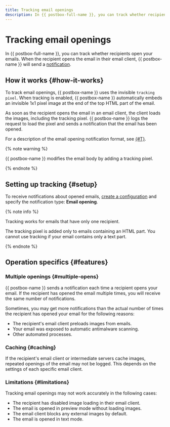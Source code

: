 ```yaml
---
title: Tracking email openings
description: In {{ postbox-full-name }}, you can track whether recipients open your emails. When the recipient opens the email in their email client, {{ postbox-name }} will send a notification.
---
```


# Tracking email openings

In {{ postbox-full-name }}, you can track whether recipients open your emails. When the recipient opens the email in their email client, {{ postbox-name }} will send a [notification](notification.md#open).

## How it works {#how-it-works}

To track email openings, {{ postbox-name }} uses the invisible `tracking pixel`. When tracking is enabled, {{ postbox-name }} automatically embeds an invisible 1x1 pixel image at the end of the top HTML part of the email.

As soon as the recipient opens the email in an email client, the client loads the images, including the tracking pixel. {{ postbox-name }} logs the request to load the pixel and sends a notification that the email has been opened.

For a description of the email opening notification format, see [{#T}](notification.md#open).

{% note warning %}

{{ postbox-name }} modifies the email body by adding a tracking pixel.

{% endnote %}

## Setting up tracking {#setup}

To receive notifications about opened emails, [create a configuration](../operations/create-configuration.md) and specify the notification type: **Email opening**.

{% note info %}

Tracking works for emails that have only one recipient.

The tracking pixel is added only to emails containing an HTML part. You cannot use tracking if your email contains only a text part.

{% endnote %}

## Operation specifics {#features}

### Multiple openings {#multiple-opens}

{{ postbox-name }} sends a notification each time a recipient opens your email. If the recipient has opened the email multiple times, you will receive the same number of notifications.

Sometimes, you may get more notifications than the actual number of times the recipient has opened your email for the following reasons:

* The recipient's email client preloads images from emails.
* Your email was exposed to automatic antimalware scanning.
* Other automated processes.

### Caching {#caching}

If the recipient's email client or intermediate servers cache images, repeated openings of the email may not be logged. This depends on the settings of each specific email client.

### Limitations {#limitations}

Tracking email openings may not work accurately in the following cases:

* The recipient has disabled image loading in their email client.
* The email is opened in preview mode without loading images.
* The email client blocks any external images by default.
* The email is opened in text mode.
